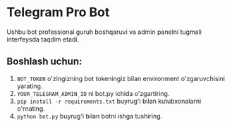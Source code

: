 # Telegram Pro Bot

Ushbu bot professional guruh boshqaruvi va admin panelni tugmali interfeysda taqdim etadi.

## Boshlash uchun:

1. `BOT_TOKEN` o'zingizning bot tokeningiz bilan environment o'zgaruvchisini yarating.
2. `YOUR_TELEGRAM_ADMIN_ID` ni bot.py ichida o'zgartiring.
3. `pip install -r requirements.txt` buyrug'i bilan kutubxonalarni o'rnating.
4. `python bot.py` buyrug'i bilan botni ishga tushiring.
